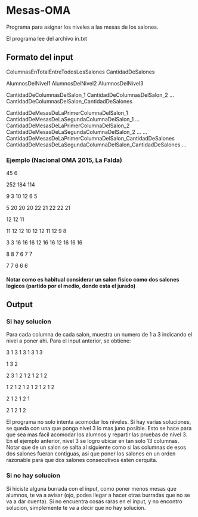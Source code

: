 # Mesas-OMA

Programa para asignar los niveles a las mesas de los salones.

El programa lee del archivo in.txt

## Formato del input

ColumnasEnTotalEntreTodosLosSalones CantidadDeSalones

AlumnosDelNivel1 AlumnosDelNivel2 AlumnosDelNivel3

CantidadDeColumnasDelSalon_1
CantidadDeColumnasDelSalon_2
...
CantidadDeColumnasDelSalon_CantidadDeSalones

CantidadDeMesasDeLaPrimerColumnaDelSalon_1 CantidadDeMesasDeLaSegundaColumnaDelSalon_1 ... 
CantidadDeMesasDeLaPrimerColumnaDelSalon_2 CantidadDeMesasDeLaSegundaColumnaDelSalon_2 ...
...
CantidadDeMesasDeLaPrimerColumnaDelSalon_CantidadDeSalones CantidadDeMesasDeLaSegundaColumnaDelSalon_CantidadDeSalones ...

### Ejemplo (Nacional OMA 2015, La Falda)

45 6


252 184 114


9 3 10 12 6 5


5 20 20 20 22 21 22 22 21 

12 12 11 

11 12 12 10 12 12 11 12 9 8 

3 3 16 16 16 12 16 16 12 16 16 16 

8 8 7 6 7 7 

7 7 6 6 6 

#### Notar como es habitual considerar un salon fisico como dos salones logicos (partido por el medio, donde esta el jurado)

## Output

### Si hay solucion

Para cada columna de cada salon, muestra un numero de 1 a 3 indicando el nivel a poner ahi. Para el input anterior, se obtiene:

3 1 3 1 3 1 3 1 3 

1 3 2 

2 3 1 2 1 2 1 2 1 2 

1 2 1 2 1 2 1 2 1 2 1 2 

2 1 2 1 2 1 

2 1 2 1 2 

El programa no solo intenta acomodar los niveles. Si hay varias soluciones, se queda con una que ponga nivel 3 lo mas juno posible. Esto se hace para que sea mas facil acomodar los alumnos y repartir las pruebas de nivel 3. En el ejemplo anterior, nivel 3 se logro ubicar en tan solo 13 columnas. Notar que de un salon se salta al siguiente como si las columnas de esos dos salones fueran contiguas, asi que poner los salones en un orden razonable para que dos salones consecutivos esten cerquita.

### Si no hay solucion

Si hiciste alguna burrada con el input, como poner menos mesas que alumnos, te va a avisar (ojo, podes llegar a hacer otras burradas que no se va a dar cuenta). Si no encuentra cosas raras en el input, y no encontro solucion, simplemente te va a decir que no hay solucion.
